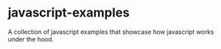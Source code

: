 # javascript-examples
A collection of javascript examples that showcase how javascript works under the hood.
